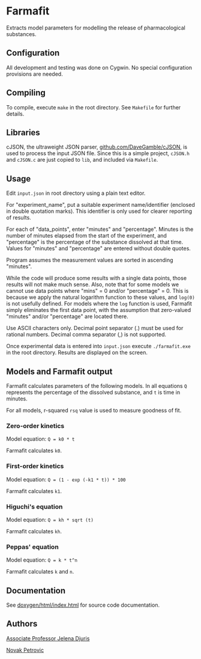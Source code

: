 # Farmafit
Extracts model parameters for modelling the release of pharmacological substances.

## Configuration

All development and testing was done on Cygwin. No special configuration provisions are needed.

## Compiling

To compile, execute `make` in the root directory. See `Makefile` for further details.

## Libraries

cJSON, the ultraweight JSON parser,  [github.com/DaveGamble/cJSON](https://github.com/DaveGamble/cJSON), is used to process the input JSON file. Since this is a simple project, `cJSON.h` and `cJSON.c` are just copied to `lib`, and included via `Makefile`.

## Usage

Edit `input.json` in root directory using a plain text editor.

For "experiment_name", put a suitable experiment name/identifier (enclosed in double quotation marks). This identifier is only used for clearer reporting of results. 

For each of "data_points", enter "minutes" and "percentage". Minutes is the number of minutes elapsed from the start of the experiment, and "percentage" is the percentage of the substance dissolved at that time. Values for "minutes" and "percentage" are entered without double quotes.

Program assumes the measurement values are sorted in ascending "minutes".

While the code will produce some results with a single data points, those results will not make much sense. Also, note that for some models we cannot use data points where "mins" = 0 and/or "percentage" = 0. This is because we apply the natural logarithm function to these values, and `log(0)` is not usefully defined. For models where the `log` function is used, Farmafit simply eliminates the first data point, with the assumption that zero-valued "minutes" and/or "percentage" are located there.

Use ASCII characters only. Decimal point separator (.) must be used for rational numbers. Decimal comma separator (,) is not supported.

Once experimental data is entered into `input.json` execute `./farmafit.exe` in the root directory. Results are displayed on the screen.

## Models and Farmafit output

Farmafit calculates parameters of the following models. In all equations `Q` represents the percentage of the dissolved substance, and `t` is time in minutes.

For all models, r-squared `rsq` value is used to measure goodness of fit.

### Zero-order kinetics

Model equation: `Q = k0 * t`

Farmafit calculates `k0`.

### First-order kinetics

Model equation: `Q = (1 - exp (-k1 * t)) * 100`

Farmafit calculates `k1`.

### Higuchi's equation

Model equation: `Q = kh * sqrt (t)`

Farmafit calculates `kh`.

### Peppas' equation

Model equation: `Q = k * t^n`

Farmafit calculates `k` and `n`.

## Documentation

See [doxygen/html/index.html](/doxygen/html/index.html) for source code documentation.

## Authors

[Associate Professor Jelena Djuris](http://www.ph.bg.ac.rs/en/about-us/associate-professors/1706/jelena-%C4%91uri%C5%A1-phd/)

[Novak Petrovic](https://github.com/novakpetrovic/)
